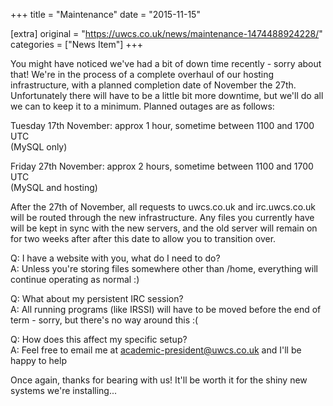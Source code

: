 +++
title = "Maintenance"
date = "2015-11-15"

[extra]
original = "https://uwcs.co.uk/news/maintenance-1474488924228/"    
categories = ["News Item"]
+++

You might have noticed we've had a bit of down time recently - sorry about that\! We're in the process of a complete overhaul of our hosting infrastructure, with a planned completion date of November the 27th. Unfortunately there will have to be a little bit more downtime, but we'll do all we can to keep it to a minimum. Planned outages are as follows:

Tuesday 17th November: approx 1 hour, sometime between 1100 and 1700 UTC  
(MySQL only)

Friday 27th November: approx 2 hours, sometime between 1100 and 1700 UTC  
(MySQL and hosting)

After the 27th of November, all requests to uwcs.co.uk and irc.uwcs.co.uk will be routed through the new infrastructure. Any files you currently have will be kept in sync with the new servers, and the old server will remain on for two weeks after after this date to allow you to transition over.

Q: I have a website with you, what do I need to do?  
A: Unless you're storing files somewhere other than /home, everything will continue operating as normal :)

Q: What about my persistent IRC session?  
A: All running programs (like IRSSI) will have to be moved before the end of term - sorry, but there's no way around this :(

Q: How does this affect my specific setup?  
A: Feel free to email me at academic-president@uwcs.co.uk and I'll be happy to help

Once again, thanks for bearing with us\! It'll be worth it for the shiny new systems we're installing...


